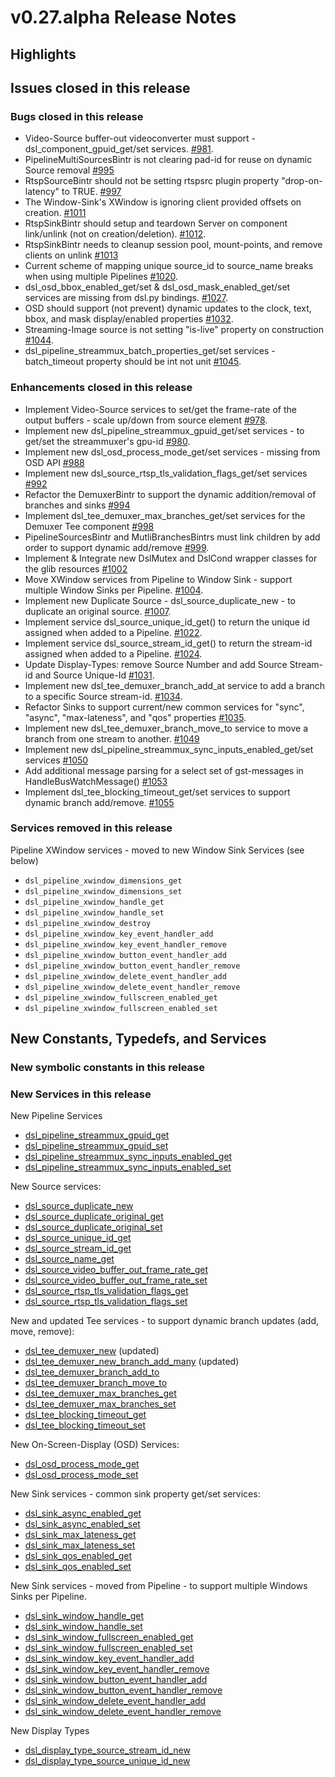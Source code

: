 # v0.27.alpha Release Notes

## Highlights

## Issues closed in this release
### Bugs closed in this release
* Video-Source buffer-out videoconverter must support - dsl_component_gpuid_get/set services. [#981](https://github.com/prominenceai/deepstream-services-library/issues/981).
* PipelineMultiSourcesBintr is not clearing pad-id for reuse on dynamic Source removal [#995](https://github.com/prominenceai/deepstream-services-library/issues/995)
* RtspSourceBintr should not be setting rtspsrc plugin property "drop-on-latency" to TRUE. [#997](https://github.com/prominenceai/deepstream-services-library/issues/997)
* The Window-Sink's XWindow is ignoring client provided offsets on creation. [#1011](https://github.com/prominenceai/deepstream-services-library/issues/1011)
* RtspSinkBintr should setup and teardown Server on component link/unlink (not on creation/deletion). [#1012](https://github.com/prominenceai/deepstream-services-library/issues/1012).
* RtspSinkBintr needs to cleanup session pool, mount-points, and remove clients on unlink [#1013](https://github.com/prominenceai/deepstream-services-library/issues/1013)
* Current scheme of mapping unique source_id to source_name breaks when using multiple Pipelines [#1020](https://github.com/prominenceai/deepstream-services-library/issues/1020).
* dsl_osd_bbox_enabled_get/set & dsl_osd_mask_enabled_get/set services are missing from dsl.py bindings. [#1027](https://github.com/prominenceai/deepstream-services-library/issues/1027).
* OSD should support (not prevent) dynamic updates to the clock, text, bbox, and mask display/enabled properties [#1032](https://github.com/prominenceai/deepstream-services-library/issues/1032).
* Streaming-Image source is not setting "is-live" property on construction [#1044](https://github.com/prominenceai/deepstream-services-library/issues/1044).
* dsl_pipeline_streammux_batch_properties_get/set services - batch_timeout property should be int not unit [#1045](https://github.com/prominenceai/deepstream-services-library/issues/1045).

### Enhancements closed in this release
* Implement Video-Source services to set/get the frame-rate of the output buffers - scale up/down from source element [#978](https://github.com/prominenceai/deepstream-services-library/issues/978).
* Implement new dsl_pipeline_streammux_gpuid_get/set services - to get/set the streammuxer's gpu-id [#980](https://github.com/prominenceai/deepstream-services-library/issues/980).
* Implement new dsl_osd_process_mode_get/set services - missing from OSD API [#988](https://github.com/prominenceai/deepstream-services-library/issues/988)
* Implement new dsl_source_rtsp_tls_validation_flags_get/set services [#992](https://github.com/prominenceai/deepstream-services-library/issues/992)
* Refactor the DemuxerBintr to support the dynamic addition/removal of branches and sinks [#994](https://github.com/prominenceai/deepstream-services-library/issues/994)
* Implement dsl_tee_demuxer_max_branches_get/set services for the Demuxer Tee component [#998](https://github.com/prominenceai/deepstream-services-library/issues/994)
* PipelineSourcesBintr and MutliBranchesBintrs must link children by add order to support dynamic add/remove [#999](https://github.com/prominenceai/deepstream-services-library/issues/999).
* Implement & Integrate new DslMutex and DslCond wrapper classes for the glib resources [#1002](https://github.com/prominenceai/deepstream-services-library/issues/1002)
* Move XWindow services from Pipeline to Window Sink - support multiple Window Sinks per Pipeline. [#1004](https://github.com/prominenceai/deepstream-services-library/issues/1004).
* Implement new Duplicate Source - dsl_source_duplicate_new - to duplicate an original source. [#1007](https://github.com/prominenceai/deepstream-services-library/issues/1007).
* Implement service dsl_source_unique_id_get() to return the unique id assigned when added to a Pipeline. [#1022](https://github.com/prominenceai/deepstream-services-library/issues/1022).
* Implement service dsl_source_stream_id_get() to return the stream-id assigned when added to a Pipeline. [#1024](https://github.com/prominenceai/deepstream-services-library/issues/1024).
* Update Display-Types: remove Source Number and add Source Stream-id and Source Unique-Id [#1031](https://github.com/prominenceai/deepstream-services-library/issues/1031).
* Implement new dsl_tee_demuxer_branch_add_at service to add a branch to a specific Source stream-id. [#1034](https://github.com/prominenceai/deepstream-services-library/issues/1034).
* Refactor Sinks to support current/new common services for "sync", "async", "max-lateness", and "qos" properties [#1035](https://github.com/prominenceai/deepstream-services-library/issues/1035).
* Implement new dsl_tee_demuxer_branch_move_to service to move a branch from one stream to another. [#1049](https://github.com/prominenceai/deepstream-services-library/issues/1049)
* Implement new dsl_pipeline_streammux_sync_inputs_enabled_get/set services [#1050](https://github.com/prominenceai/deepstream-services-library/issues/1050)
* Add additional message parsing for a select set of gst-messages in HandleBusWatchMessage() [#1053](https://github.com/prominenceai/deepstream-services-library/issues/1053)
* Implement dsl_tee_blocking_timeout_get/set services to support dynamic branch add/remove. [#1055](https://github.com/prominenceai/deepstream-services-library/issues/1055)

### Services removed in this release
Pipeline XWindow services - moved to new Window Sink Services (see below)
* `dsl_pipeline_xwindow_dimensions_get`
* `dsl_pipeline_xwindow_dimensions_set`
* `dsl_pipeline_xwindow_handle_get`
* `dsl_pipeline_xwindow_handle_set`
* `dsl_pipeline_xwindow_destroy`
* `dsl_pipeline_xwindow_key_event_handler_add`
* `dsl_pipeline_xwindow_key_event_handler_remove`
* `dsl_pipeline_xwindow_button_event_handler_add`
* `dsl_pipeline_xwindow_button_event_handler_remove`
* `dsl_pipeline_xwindow_delete_event_handler_add`
* `dsl_pipeline_xwindow_delete_event_handler_remove`
* `dsl_pipeline_xwindow_fullscreen_enabled_get`
* `dsl_pipeline_xwindow_fullscreen_enabled_set`

## New Constants, Typedefs, and Services
### New symbolic constants in this release

### New Services in this release
New Pipeline Services
* [dsl_pipeline_streammux_gpuid_get](/docs/api-pipeline.md#dsl_pipeline_streammux_gpuid_get)
* [dsl_pipeline_streammux_gpuid_set](/docs/api-pipeline.md#dsl_pipeline_streammux_gpuid_set)
* [dsl_pipeline_streammux_sync_inputs_enabled_get](/docs/api-pipeline.md#dsl_pipeline_streammux_sync_inputs_enabled_get)
* [dsl_pipeline_streammux_sync_inputs_enabled_set](/docs/api-pipeline.md#dsl_pipeline_streammux_sync_inputs_enabled_set)

New Source services:
* [dsl_source_duplicate_new](/docs/api-source.md#dsl_source_duplicate_new)
* [dsl_source_duplicate_original_get](/docs/api-source.md#dsl_source_duplicate_original_get)
* [dsl_source_duplicate_original_set](/docs/api-source.md#dsl_source_duplicate_original_set)
* [dsl_source_unique_id_get](/docs/api-source.md#dsl_source_unique_id_get)
* [dsl_source_stream_id_get](/docs/api-source.md#dsl_source_stream_id_get)
* [dsl_source_name_get](/docs/api-source.md#dsl_source_name_get)
* [dsl_source_video_buffer_out_frame_rate_get](/docs/api-source.md#dsl_source_video_buffer_out_frame_rate_get)
* [dsl_source_video_buffer_out_frame_rate_set](/docs/api-source.md#dsl_source_video_buffer_out_frame_rate_set)
* [dsl_source_rtsp_tls_validation_flags_get](/docs/api-source.md#dsl_source_rtsp_tls_validation_flags_get)
* [dsl_source_rtsp_tls_validation_flags_set](/docs/api-source.md#dsl_source_rtsp_tls_validation_flags_set)

New and updated Tee services - to support dynamic branch updates (add, move, remove):
* [dsl_tee_demuxer_new](/docs/api-tee.md#dsl_tee_demuxer_new) (updated)
* [dsl_tee_demuxer_new_branch_add_many](/docs/api-tee.md#dsl_tee_demuxer_new_branch_add_many) (updated)
* [dsl_tee_demuxer_branch_add_to](/docs/api-tee.md#dsl_tee_demuxer_branch_add_to)
* [dsl_tee_demuxer_branch_move_to](/docs/api-tee.md#dsl_tee_demuxer_branch_move_to)
* [dsl_tee_demuxer_max_branches_get](/docs/api-tee.md#dsl_tee_demuxer_max_branches_get)
* [dsl_tee_demuxer_max_branches_set](/docs/api-tee.md#dsl_tee_demuxer_max_branches_set)
* [dsl_tee_blocking_timeout_get](/docs/api-tee.md#dsl_tee_blocking_timeout_get)
* [dsl_tee_blocking_timeout_set](/docs/api-tee.md#dsl_tee_blocking_timeout_set)


New On-Screen-Display (OSD) Services:
* [dsl_osd_process_mode_get](/docs/api-osd.md#dsl_osd_process_mode_get)
* [dsl_osd_process_mode_set](/docs/api-osd.md#dsl_osd_process_mode_set)

New Sink services - common sink property get/set services:
* [dsl_sink_async_enabled_get](/docs/api-sink.md#dsl_sink_async_enabled_get)
* [dsl_sink_async_enabled_set](/docs/api-sink.md#dsl_sink_async_enabled_set)
* [dsl_sink_max_lateness_get](/docs/api-sink.md#dsl_sink_max_lateness_get)
* [dsl_sink_max_lateness_set](/docs/api-sink.md#dsl_sink_max_lateness_set)
* [dsl_sink_qos_enabled_get](/docs/api-sink.md#dsl_sink_qos_enabled_get)
* [dsl_sink_qos_enabled_set](/docs/api-sink.md#dsl_sink_qos_enabled_set)

New Sink services - moved from Pipeline - to support multiple Windows Sinks per Pipeline.
* [dsl_sink_window_handle_get](/docs/api-sink.md#dsl_sink_window_handle_get)
* [dsl_sink_window_handle_set](/docs/api-sink.md#dsl_sink_window_handle_set)
* [dsl_sink_window_fullscreen_enabled_get](/docs/api-sink.md#dsl_sink_window_fullscreen_enabled_get)
* [dsl_sink_window_fullscreen_enabled_set](/docs/api-sink.md#dsl_sink_window_fullscreen_enabled_set)
* [dsl_sink_window_key_event_handler_add](/docs/api-sink.md#dsl_sink_window_key_event_handler_add)
* [dsl_sink_window_key_event_handler_remove](/docs/api-sink.md#dsl_sink_window_key_event_handler_remove)
* [dsl_sink_window_button_event_handler_add](/docs/api-sink.md#dsl_sink_window_button_event_handler_add)
* [dsl_sink_window_button_event_handler_remove](/docs/api-sink.md#dsl_sink_window_button_event_handler_remove)
* [dsl_sink_window_delete_event_handler_add](/docs/api-sink.md#dsl_sink_window_delete_event_handler_add)
* [dsl_sink_window_delete_event_handler_remove](/docs/api-sink.md#dsl_sink_window_delete_event_handler_remove)

New Display Types
* [dsl_display_type_source_stream_id_new](/docs/api-display-type.md#dsl_display_type_source_stream_id_new)
* [dsl_display_type_source_unique_id_new](/docs/api-display-type.md#dsl_display_type_source_unique_id_new)
